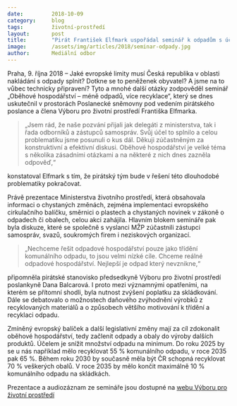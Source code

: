 ```yaml
---
date:         2018-10-09
category:     blog
tags:         životní-prostředí
layout:       post
title:        "Pirát František Elfmark uspořádal seminář k odpadům s účastí ministerstva i odborníků"
image:        /assets/img/articles/2018/seminar-odpady.jpg
author:       Mediální odbor
---
```

 

Praha, 9. října 2018 – Jaké evropské limity musí Česká republika v oblasti nakládání s odpady splnit? Dotkne se to peněženek obyvatel? A jsme na to vůbec technicky připravení? Tyto a mnohé další otázky zodpověděl seminář „Oběhové hospodářství – méně odpadů, více recyklace“, který se dnes uskutečnil v prostorách Poslanecké sněmovny pod vedením pirátského poslance a člena Výboru pro životní prostředí Františka Elfmarka.

> „Jsem rád, že naše pozvání přijali jak delegáti z ministerstva, tak i řada odborníků a zástupců samospráv. Svůj účel to splnilo a celou problematiku jsme posunuli o kus dál. Děkuji zúčastněným za konstruktivní a efektivní diskusi. Oběhové hospodářství je velké téma s několika zásadními otázkami a na některé z nich dnes zazněla odpověď,“ 

konstatoval Elfmark s tím, že pirátský tým bude v řešení této dlouhodobé problematiky pokračovat.

Právě prezentace Ministerstva životního prostředí, která obsahovala informaci o chystaných změnách, zejména implementaci evropského cirkulačního balíčku, směrnici o plastech a chystaných novinek v zákoně o odpadech či obalech, celou akci zahájila. Hlavním blokem semináře pak byla diskuze, které se společně s vyslanci MŽP zúčastnili zástupci samospráv, svazů, soukromých firem i neziskových organizací.

> „Nechceme řešit odpadové hospodářství pouze jako třídění komunálního odpadu, to jsou velmi nízké cíle. Chceme reálné odpadové hospodářství. Nejlepší je odpad který nevznikne,“ 

připomněla pirátské stanovisko předsedkyně Výboru pro životní prostředí poslankyně Dana Balcarová. I proto mezi významnými opatřeními, na kterém se přítomní shodli, byla nutnost zvýšení poplatku za skládkování. Dále se debatovalo o možnostech daňového zvýhodnění výrobků z recyklovaných materiálů a o způsobech většího motivování k třídění a recyklaci odpadu.

Zmíněný evropský balíček a další legislativní změny mají za cíl zdokonalit oběhové hospodářství, tedy začlenit odpady a obaly do výroby dalších produktů. Účelem je snížit množství odpadu na minimum. Do roku 2025 by se u nás například mělo recyklovat 55 % komunálního odpadu, v roce 2035 pak 65 %. Během roku 2030 by současně měla být ČR schopná recyklovat 70 % veškerých obalů. V roce 2035 by mělo končit maximálně 10 % komunálního odpadu na skládkách.

 
Prezentace a audiozáznam ze semináře jsou dostupné na [webu Výboru pro životní prostředí](http://www.psp.cz/sqw/hp.sqw?k=4606&td=19&cu=7)

